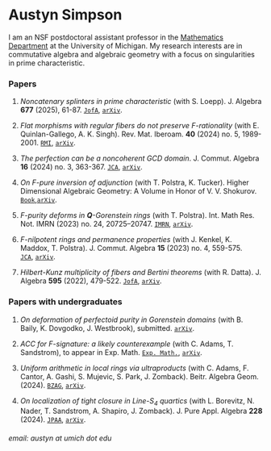 # Austyn Simpson

I am an NSF postdoctoral assistant professor in the [Mathematics Department](https://lsa.umich.edu/math) at the University of Michigan. My research interests are in commutative algebra and algebraic geometry with a focus on singularities in prime characteristic.

### Papers
1. *Noncatenary splinters in prime characteristic* (with S. Loepp). J. Algebra **677** (2025), 61-87. [`JofA`](https://doi.org/10.1016/j.jalgebra.2025.03.029), [`arXiv`](https://arxiv.org/abs/2401.00925).

2. *Flat morphisms with regular fibers do not preserve F-rationality* (with E. Quinlan-Gallego, A. K. Singh). Rev. Mat. Iberoam. **40** (2024) no. 5, 1989-2001. [`RMI`](https://doi.org/10.4171/RMI/1497), [`arXiv`](https://arxiv.org/abs/2307.03785).

3. *The perfection can be a noncoherent GCD domain*. J. Commut. Algebra **16** (2024) no. 3, 363-367. [`JCA`](https://doi.org/10.1216/jca.2024.16.363), [`arXiv`](https://arxiv.org/abs/2401.00803).

4. *On F-pure inversion of adjunction* (with T. Polstra, K. Tucker). Higher Dimensional Algebraic Geometry: A Volume in Honor of V. V. Shokurov. [`Book`](https://doi.org/10.1017/9781009396233.019),[`arXiv`](https://arxiv.org/abs/2305.17591).

5. *F-purity deforms in **Q**-Gorenstein rings* (with T. Polstra). Int. Math Res. Not. IMRN (2023) no. 24, 20725–20747. [`IMRN`](https://doi.org/10.1093/imrn/rnac254), [`arXiv`](https://arxiv.org/abs/2009.13444).

6. *F-nilpotent rings and permanence properties* (with J. Kenkel, K. Maddox, T. Polstra). J. Commut. Algebra **15** (2023) no. 4, 559-575.  
   [`JCA`](https://doi.org/10.1216/jca.2023.15.559), [`arXiv`](https://arxiv.org/abs/1912.01150).
   
7. *Hilbert-Kunz multiplicity of fibers and Bertini theorems* (with R. Datta). J. Algebra **595** (2022), 479-522. [`JofA`](https://doi.org/10.1016/j.jalgebra.2021.10.025), [`arXiv`](https://arxiv.org/abs/1908.04819).

### Papers with undergraduates
1. *On deformation of perfectoid purity in Gorenstein domains* (with B. Baily, K. Dovgodko, J. Westbrook), submitted. [`arXiv`](https://arxiv.org/abs/2504.02966).

2. *ACC for F-signature: a likely counterexample* (with C. Adams, T. Sandstrom), to appear in Exp. Math. [`Exp. Math.`](https://doi.org/10.1080/10586458.2025.2470148), [`arXiv`](https://arxiv.org/abs/2309.07901).

3. *Uniform arithmetic in local rings via ultraproducts* (with C. Adams, F. Cantor, A. Gashi, S. Mujevic, S. Park, J. Zomback). Beitr. Algebra Geom. (2024). [`BZAG`](https://doi.org/10.1007/s13366-024-00761-y), [`arXiv`](https://arxiv.org/abs/2312.17391).

4. *On localization of tight closure in Line-S<sub>4</sub> quartics* (with L. Borevitz, N. Nader, T. Sandstrom, A. Shapiro, J. Zomback). J. Pure Appl. Algebra **228** (2024). [`JPAA`](https://doi.org/10.1016/j.jpaa.2024.107682), [`arXiv`](https://arxiv.org/abs/2211.03220).

###### email: austyn at umich dot edu
